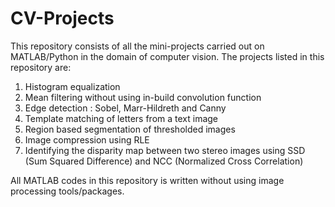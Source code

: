 # CV-Projects
This repository consists of all the mini-projects carried out on MATLAB/Python in the domain of computer vision.
The projects listed in this repository are:
1. Histogram equalization
2. Mean filtering without using in-build convolution function
3. Edge detection : Sobel, Marr-Hildreth and Canny 
4. Template matching of letters from a text image
5. Region based segmentation of thresholded images
6. Image compression using RLE
7. Identifying the disparity map between two stereo images using SSD (Sum Squared Difference) and NCC (Normalized Cross Correlation)

All MATLAB codes in this repository is written without using image processing tools/packages.
